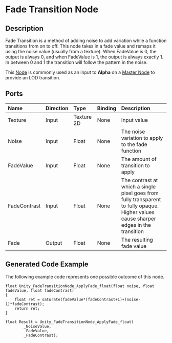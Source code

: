 # Fade Transition Node

## Description

Fade Transition is a method of adding noise to add variation while a function transitions from on to off. This node takes in a fade value and remaps it using the noise value (usually from a texture). When FadeValue is 0, the output is always 0, and when FadeValue is 1, the output is always exactly 1. In between 0 and 1 the transition will follow the pattern in the noise.

This [Node](Node.md) is commonly used as an input to **Alpha** on a [Master Node](Master-Node.md) to provide an LOD transition.

## Ports

| Name        | Direction           | Type  | Binding | Description |
|:------------ |:-------------|:-----|:---|:---|
| Texture      | Input | Texture 2D | None | Input value |
| Noise | Input | Float | None | The noise variation to apply to the fade function |
| FadeValue      | Input | Float | None | The amount of transition to apply |
| FadeContrast      | Input | Float | None | The contrast at which a single pixel goes from fully transparent to fully opaque. Higher values cause sharper edges in the transition |
| Fade | Output      |    Float | None | The resulting fade value |

## Generated Code Example

The following example code represents one possible outcome of this node.

```
float Unity_FadeTransitionNode_ApplyFade_float(float noise, float fadeValue, float fadeContrast)
{
    float ret = saturate(fadeValue*(fadeContrast+1)+(noise-1)*fadeContrast);
    return ret;
}

float Result = Unity_FadeTransitionNode_ApplyFade_float(
        _NoiseValue,
        _FadeValue,
        _FadeContrast);
```
